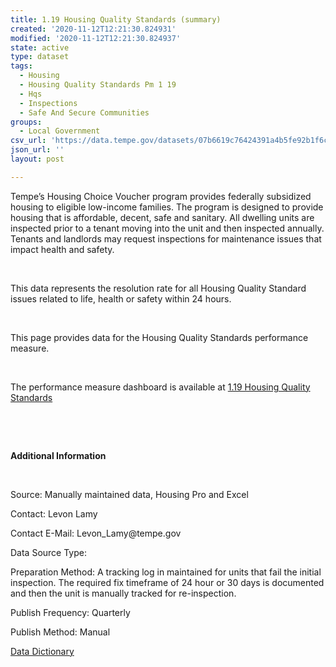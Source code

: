 ```yaml
---
title: 1.19 Housing Quality Standards (summary)
created: '2020-11-12T12:21:30.824931'
modified: '2020-11-12T12:21:30.824937'
state: active
type: dataset
tags:
  - Housing
  - Housing Quality Standards Pm 1 19
  - Hqs
  - Inspections
  - Safe And Secure Communities
groups:
  - Local Government
csv_url: 'https://data.tempe.gov/datasets/07b6619c76424391a4b5fe92b1f6cd5a_0.csv'
json_url: ''
layout: post

---
```

<p>Tempe’s Housing Choice Voucher program provides federally subsidized housing to eligible low-income families. The program is designed to provide housing that is affordable, decent, safe and sanitary. All dwelling units are inspected prior to a tenant moving into the unit and then inspected annually. Tenants and landlords may request inspections for maintenance issues that impact health and safety.</p><p><br /></p><p>This data represents the resolution rate for all Housing Quality Standard issues related to life, health or safety within 24 hours.</p><p><br /></p><p>This page provides data for the Housing Quality Standards performance measure. </p><p><br /></p><p>The performance measure dashboard is available at <a href='https://safe-and-secure-communities-tempegov.hub.arcgis.com/pages/housing-quality-standards' rel='nofollow ugc' target='_blank'>1.19 Housing Quality Standards</a></p><p><br /></p><p><br /></p><p><b>Additional Information</b></p><p><br /></p><p>Source: Manually maintained data, Housing Pro and Excel</p><p>Contact: Levon Lamy</p><p>Contact E-Mail: Levon_Lamy@tempe.gov</p><p>Data Source Type: </p><p>Preparation Method: A tracking log in maintained for units that fail the initial inspection. The required fix timeframe of 24 hour or 30 days is documented and then the unit is manually tracked for re-inspection.</p><p>Publish Frequency: Quarterly</p><p>Publish Method: Manual</p><p><a href='https://gis.tempe.gov/design/data-dictionary/1.19%20Housing%20Quality%20Standards%20(summary)/' rel='nofollow ugc' target='_blank'>Data Dictionary</a><br /></p>
